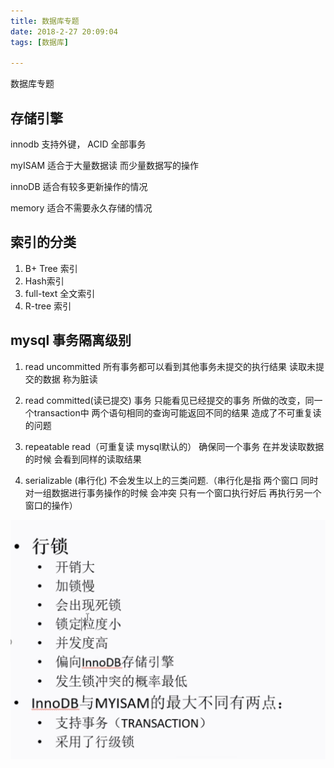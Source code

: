 ```yaml
---
title: 数据库专题
date: 2018-2-27 20:09:04
tags: [数据库]

---
```

数据库专题

## 存储引擎

innodb 支持外键， ACID 全部事务


myISAM 适合于大量数据读 而少量数据写的操作

innoDB 适合有较多更新操作的情况

memory  适合不需要永久存储的情况



## 索引的分类

1. B+ Tree 索引
2. Hash索引
3. full-text 全文索引
4. R-tree 索引


## mysql 事务隔离级别
1. read uncommitted
所有事务都可以看到其他事务未提交的执行结果   读取未提交的数据 称为脏读

2. read committed(读已提交)
事务 只能看见已经提交的事务 所做的改变，同一个transaction中 两个语句相同的查询可能返回不同的结果  造成了不可重复读的问题

3. repeatable read（可重复读  mysql默认的）
确保同一个事务 在并发读取数据的时候 会看到同样的读取结果 

4. serializable (串行化)
 不会发生以上的三类问题.（串行化是指 两个窗口 同时对一组数据进行事务操作的时候  会冲突  只有一个窗口执行好后 再执行另一个窗口的操作）


 ![](https://raw.githubusercontent.com/GuXiangFly/imagerepo/master/img20181121130000.png)